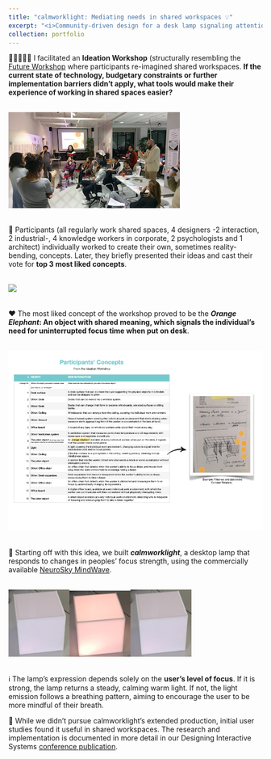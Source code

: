```yaml
---
title: "calmworklight: Mediating needs in shared workspaces 💡"
excerpt: "<i>Community-driven design for a desk lamp signaling attention</i><br/><img src='/images/calmworklight-user.png'>"
collection: portfolio
---
```


🧑🏻‍🤝‍🧑🏿 I facilitated an <b>Ideation Workshop</b> (structurally resembling the [Future Workshop](https://participedia.net/method/4796) where participants re-imagined shared workspaces. <b>If the current state of technology, budgetary constraints or further implementation barriers didn’t apply, what tools would make their experience of working in shared spaces easier?</b>

<br/><img src='/images/calmworklight-workshop.png'>

<br/>🎤 Participants (all regularly work shared spaces, 4 designers -2 interaction, 2 industrial-, 4 knowledge workers in corporate, 2 psychologists and 1 architect) individually worked to create their own, sometimes reality-bending, concepts. Later, they briefly presented their ideas and cast their vote for <b>top 3 most liked concepts</b>.

<br/><img src='/images/calmworklight-concepts-on-wall.png'>

<br/>❤ The most liked concept of the workshop proved to be the <b><i>Orange Elephant</i>: An object with shared meaning, which signals the individual’s need for uninterrupted focus time when put on desk</b>.

<br/><img src='/images/calmworklight-list.png'>

<br/>🧠 Starting off with this idea, we built <b><i>calmworklight</i></b>, a desktop lamp that responds to changes in peoples’ focus strength, using the commercially available [NeuroSky MindWave](https://store.neurosky.com/pages/mindwave). 

<br/><img src='/images/calmworklight-4.png'><img src='/images/calmworklight-2.png'><img src='/images/calmworklight-4.png'>

<br/>ℹ️ The lamp’s expression depends solely on the <b>user’s level of focus</b>. If it is strong, the lamp returns a steady, calming warm light. If not, the light emission follows a breathing pattern, aiming to encourage the user to be more mindful of their breath. 

📝 While we didn’t pursue calmworklight’s extended production, initial user studies found it useful in shared workspaces. The research and implementation is documented in more detail in our Designing Interactive Systems [conference publication](http://gulcest.github.io/files/turan-2019.pdf). 
